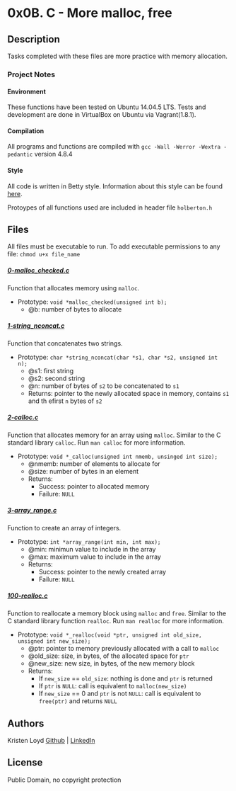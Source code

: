 # 0x0B. C - More malloc, free

## Description
Tasks completed with these files are more practice with memory allocation.

### Project Notes
#### Environment
These functions have been tested on Ubuntu 14.04.5 LTS.
Tests and development are done in VirtualBox on Ubuntu via Vagrant(1.8.1).
#### Compilation
All programs and functions are compiled with `gcc -Wall -Werror -Wextra -pedantic` version 4.8.4
#### Style
All code is written in Betty style. Information about this style can be found [here](https://github.com/holbertonschool/Betty/wiki).

Protoypes of all functions used are included in header file `holberton.h`


## Files
All files must be executable to run. To add executable permissions to any file: `chmod u+x file_name`

##### [0-malloc_checked.c](0-malloc_checked.c)
Function that allocates memory using `malloc`.
* Prototype: `void *malloc_checked(unsigned int b);`
	* @b: number of bytes to allocate

##### [1-string_nconcat.c](1-string_nconcat.c)
Function that concatenates two strings.
* Prototype: `char *string_nconcat(char *s1, char *s2, unsigned int n);`
    * @s1: first string
    * @s2: second string
    * @n: number of bytes of `s2` to be concatenated to `s1`
    * Returns: pointer to the newly allocated space in memory, contains `s1` and th efirst `n` bytes of `s2`

##### [2-calloc.c](2-calloc.c)
Function that allocates memory for an array using `malloc`. Similar to the C standard library `calloc`. Run `man calloc` for more information.
* Prototype: `void *_calloc(unsigned int nmemb, unsinged int size);`
    * @nmemb: number of elements to allocate for
    * @size: number of bytes in an element
    * Returns: 
        * Success: pointer to allocated memory
        * Failure: `NULL`

##### [3-array_range.c](3-array_range.c)
Function to create an array of integers.
* Prototype: `int *array_range(int min, int max);`
    * @min: minimun value to include in the array
    * @max: maximum value to include in the array
    * Returns:
        * Success: pointer to the newly created array
        * Failure: `NULL`

##### [100-realloc.c](100-realloc.c)
Function to reallocate a memory block using `malloc` and `free`. Similar to the C standard library function `realloc`. Run `man realloc` for more information.
* Prototype: `void *_realloc(void *ptr, unsigned int old_size, unsigned int new_size);`
    * @ptr: pointer to memory previously allocated with a call to `malloc`
    * @old_size: size, in bytes, of the allocated space for `ptr`
    * @new_size: new size, in bytes, of the new memory block
    * Returns:
        * If `new_size` == `old_size`: nothing is done and `ptr` is returned
        * If `ptr` is `NULL`: call is equivalent to `malloc(new_size)`
        * If `new_size` == 0 and `ptr` is not `NULL`: call is equivalent to `free(ptr)` and returns `NULL`


## Authors
Kristen Loyd        [Github](https://github.com/KRLoyd) |  [LinkedIn](https://www.linkedin.com/in/kristen-loyd-34984a92)

## License
Public Domain, no copyright protection
